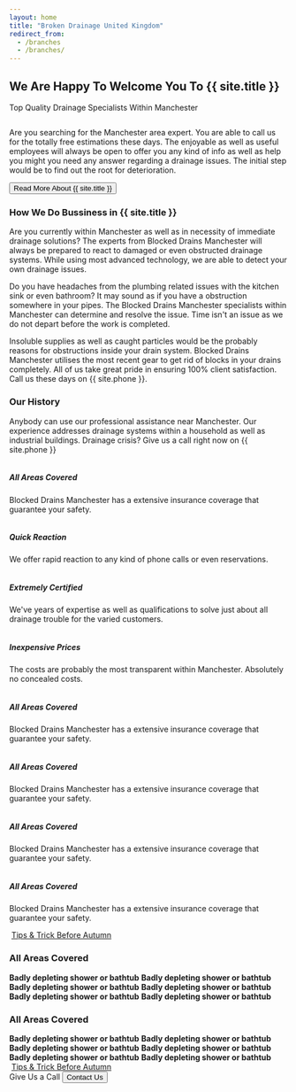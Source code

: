 ```yaml
---
layout: home
title: "Broken Drainage United Kingdom"
redirect_from:
  - /branches
  - /branches/
---
```


<div class="row py-3">
  <div class="col-12 col-lg-6">
    <h2>We Are Happy To Welcome You To {{ site.title }}</h2>
    <p>Top Quality Drainage Specialists Within Manchester</p>
    <img class="img-fluid mb-3" src="https://source.unsplash.com/newCTAG6kPE/" alt="">
    <p>Are you searching for the Manchester area expert. You are able to call us for the totally free estimations these days. The enjoyable as well as useful employees will always be open to offer you any kind of info as well as help you might you need any answer regarding a drainage issues. The initial step would be to find out the root for deterioration.</p>
    <button class="btn btn-outline-secondary">Read More About {{ site.title }}</button>
  </div>
  <div class="col-12 col-lg-6">
    <h3>How We Do Bussiness in {{ site.title }} </h3>
    <p>
      Are you currently within Manchester as well as in necessity of immediate drainage solutions? The experts from Blocked Drains Manchester will always be prepared to react to damaged or even obstructed drainage systems. While using most advanced technology, we are able to detect your own drainage issues.
    </p>
    <p>
      Do you have headaches from the plumbing related issues with the kitchen sink or even bathroom? It may sound as if you have a obstruction somewhere in your pipes. The Blocked Drains Manchester specialists within Manchester can determine and resolve the issue. Time isn't an issue as we do not depart before the work is completed.
    </p>
    <p>
      Insoluble supplies as well as caught particles would be the probably reasons for obstructions inside your drain system. Blocked Drains Manchester utilises the most recent gear to get rid of blocks in your drains completely. All of us take great pride in ensuring 100% client satisfaction. Call us these days on {{ site.phone }}.
    </p>
    <h3>Our History</h3>
    <p>
      Anybody can use our professional assistance near Manchester. Our experience addresses drainage systems within a household as well as industrial buildings. Drainage crisis? Give us a call right now on {{ site.phone }}
    </p>
  </div>
</div>

<div class="row py-3 my-5 bg-light">
  <div class="col-12 col-lg-3 mb-3">
    <div class="card bg-white rounded-0 border-0 shadow-sm">
      <div class="card-body">
        <img class="rounded-circle mb-3" src="https://via.placeholder.com/40/0066FF/FFFFFF?text=_>" alt="">
        <h5>All Areas Covered</h5>
        <p>
          Blocked Drains Manchester has a extensive insurance coverage that guarantee your safety.
        </p>
      </div>
    </div>
  </div>
  <div class="col-12 col-lg-3 mb-3">
    <div class="card bg-white rounded-0 border-0 shadow-sm">
      <div class="card-body">
        <img class="rounded-circle mb-3" src="https://via.placeholder.com/40/0066FF/FFFFFF?text=_>" alt="">
        <h5>Quick Reaction</h5>
        <p>
          We offer rapid reaction to any kind of phone calls or even reservations.
        </p>
      </div>
    </div>
  </div>
  <div class="col-12 col-lg-3 mb-3">
    <div class="card bg-white rounded-0 border-0 shadow-sm">
      <div class="card-body">
        <img class="rounded-circle mb-3" src="https://via.placeholder.com/40/0066FF/FFFFFF?text=_>" alt="">
        <h5>Extremely Certified</h5>
        <p>
          We've years of expertise as well as qualifications to solve just about all drainage trouble for the varied customers.
        </p>
      </div>
    </div>
  </div>
  <div class="col-12 col-lg-3 mb-3">
    <div class="card bg-white rounded-0 border-0 shadow-sm">
      <div class="card-body">
        <img class="rounded-circle mb-3" src="https://via.placeholder.com/40/0066FF/FFFFFF?text=_>" alt="">
        <h5>Inexpensive Prices</h5>
        <p>
          The costs are probably the most transparent within Manchester. Absolutely no concealed costs.
        </p>
      </div>
    </div>
  </div>
</div>

<div class="row py-3 my-5">
  <div class="col-12 col-lg-3 mb-3">
    <div class="card p-0 bg-transparent rounded-0 border-0">
      <div class="card-body p-0">
        <img class="img-fluid mb-3" src="https://source.unsplash.com/dSRhwPe6v9c" alt="">
        <h5>All Areas Covered</h5>
        <p>
          Blocked Drains Manchester has a extensive insurance coverage that guarantee your safety.
        </p>
      </div>
    </div>
  </div>
  <div class="col-12 col-lg-3 mb-3">
    <div class="card p-0 bg-transparent rounded-0 border-0">
      <div class="card-body p-0">
        <img class="img-fluid mb-3" src="https://source.unsplash.com/dSRhwPe6v9c" alt="">
        <h5>All Areas Covered</h5>
        <p>
          Blocked Drains Manchester has a extensive insurance coverage that guarantee your safety.
        </p>
      </div>
    </div>
  </div>
  <div class="col-12 col-lg-3 mb-3">
    <div class="card p-0 bg-transparent rounded-0 border-0">
      <div class="card-body p-0">
        <img class="img-fluid mb-3" src="https://source.unsplash.com/dSRhwPe6v9c" alt="">
        <h5>All Areas Covered</h5>
        <p>
          Blocked Drains Manchester has a extensive insurance coverage that guarantee your safety.
        </p>
      </div>
    </div>
  </div>
  <div class="col-12 col-lg-3 mb-3">
    <div class="card p-0 bg-transparent rounded-0 border-0">
      <div class="card-body p-0">
        <img class="img-fluid mb-3" src="https://source.unsplash.com/dSRhwPe6v9c" alt="">
        <h5>All Areas Covered</h5>
        <p>
          Blocked Drains Manchester has a extensive insurance coverage that guarantee your safety.
        </p>
      </div>
    </div>
  </div>
</div>

<div class="row py-3 my-5">
  <div class="col-12 col-lg-4 mb-3">
    <div class="card bg-white rounded-0">
      <div class="card-body">
        <img class="img-fluid mb-3" src="https://source.unsplash.com/dSRhwPe6v9c" alt="">
        <a class="lead" href="#">Tips & Trick Before Autumn</a>
      </div>
    </div>
  </div>
  <div class="col-12 col-lg-8 mb-3">
    <div class="card bg-white rounded-0 ">
      <div class="card-body">
        <h3 class="mb-3">All Areas Covered</h3>
        <div class="d-flex flex-column text-white bg-primary p-3">
          <strong><i class="fa fa-check-square mr-2 mb-2"></i>  Badly depleting shower or bathtub</strong>
          <strong><i class="fa fa-check-square mr-2 mb-2"></i>  Badly depleting shower or bathtub</strong>
          <strong><i class="fa fa-check-square mr-2 mb-2"></i>  Badly depleting shower or bathtub</strong>
          <strong><i class="fa fa-check-square mr-2 mb-2"></i>  Badly depleting shower or bathtub</strong>
          <strong><i class="fa fa-check-square mr-2 mb-2"></i>  Badly depleting shower or bathtub</strong>
          <strong><i class="fa fa-check-square mr-2 mb-2"></i>  Badly depleting shower or bathtub</strong>
        </div>
      </div>
    </div>
  </div>
</div>

<div class="row py-3 my-5">
  <div class="col-12 col-lg-8 mb-3">
    <div class="card bg-white rounded-0 ">
      <div class="card-body">
        <h3 class="mb-3">All Areas Covered</h3>
        <div class="d-flex flex-column text-white bg-primary p-3">
          <strong><i class="fa fa-check-square mr-2 mb-2"></i>  Badly depleting shower or bathtub</strong>
          <strong><i class="fa fa-check-square mr-2 mb-2"></i>  Badly depleting shower or bathtub</strong>
          <strong><i class="fa fa-check-square mr-2 mb-2"></i>  Badly depleting shower or bathtub</strong>
          <strong><i class="fa fa-check-square mr-2 mb-2"></i>  Badly depleting shower or bathtub</strong>
          <strong><i class="fa fa-check-square mr-2 mb-2"></i>  Badly depleting shower or bathtub</strong>
          <strong><i class="fa fa-check-square mr-2 mb-2"></i>  Badly depleting shower or bathtub</strong>
        </div>
      </div>
    </div>
  </div>
  <div class="col-12 col-lg-4 mb-3">
    <div class="card bg-white rounded-0">
      <div class="card-body">
        <img class="img-fluid mb-3" src="https://source.unsplash.com/dSRhwPe6v9c" alt="">
        <a class="lead" href="#">Tips & Trick Before Autumn</a>
      </div>
    </div>
  </div>
</div>

<div class="row px-3 py-3">
  <div class="col-12 px-3 py-3 bg-primary">
    <div class="d-flex justify-content-between align-items-center">
      <span class="text-white">Give Us a Call</span>
      <button class="btn btn-light" type="button">Contact Us</button>
    </div>
  </div>
</div>